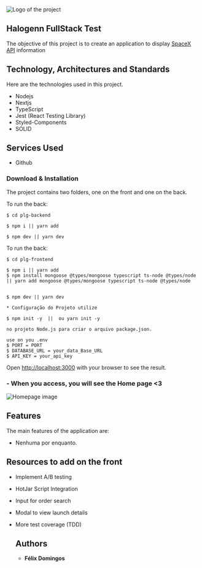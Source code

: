 ![Logo of the project](https://www.rdstation.com/wp-content/themes/rdstation/assets/img//logos/rebrand/rd-station-cor-md.svg)


## Halogenn FullStack Test
The objective of this project is to create an 
application to display [SpaceX API](https://github.com/r-spacex/SpaceX-API/blob/master/docs/v4/README.md) information


## Technology, Architectures and Standards

Here are the technologies used in this project.

* Nodejs
* Nextjs
* TypeScript
* Jest (React Testing Library)
* Styled-Components
* SOLID


## Services Used

* Github

<h3> Download & Installation </h3>

The project contains two folders, one on the front and one on the back.

To run the back:

```shell
$ cd plg-backend

$ npm i || yarn add

$ npm dev || yarn dev
```

To run the back:

```shell
$ cd plg-frontend

$ npm i || yarn add
$ npm install mongoose @types/mongoose typescript ts-node @types/node  || yarn add mongoose @types/mongoose typescript ts-node @types/node


$ npm dev || yarn dev

* Configuração do Projeto utilize

$ npm init -y  ||  ou yarn init -y

no projeto Node.js para criar o arquivo package.json.
```

```shell
use on you .env
$ PORT = PORT
$ DATABASE_URL = your_data_Base_URL
$ API_KEY = your_api_key
```
Open [http://localhost:3000](http://localhost:3000) with your browser to see the result.


### - When you access, you will see the Home page <3

![Homepage image](https://github.com/felixdomingos1/)


## Features

The main features of the application are:
 - Nenhuma por enquanto.

 
## Resources to add on the front

* Implement A/B testing
* HotJar Script Integration
* Input for order search
* Modal to view launch details
* More test coverage (TDD) 

  ## Authors

  * **Félix Domingos** 
